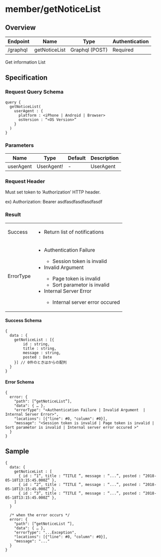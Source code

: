 # member/getNoticeList

## Overview

| Endpoint | Name | Type | Authentication |
| --- | --- | --- | --- |
| /graphql | getNoticeList | Graphql (POST) | Required |

Get information List

## Specification

### Request Query Schema

```text
query {
  getNoticeList(
    userAgent : {
      platform : <iPhone | Android | Browser>
      osVersion : “<OS Version>”
    }
  )
}
```

### Parameters

| Name | Type | Default | Description |
| --- | --- | --- | --- |
| userAgent | UserAgent! | - | UserAgent |

### Request Header

Must set token to ‘Authorization’ HTTP header.

ex\) Authorization: Bearer asdfasdfasdfasdfasdf

### Result

<table>
<tr>
  <td>Success</td>
  <td><ul><li>  Return list of notifications </li></ul></td>
</tr>
<tr>
  <td>ErrorType</td>
  <td>
    <ul>
      <li>Authentication Failure</li>
      <ul>
        <li>Session token is invalid</li>
      </ul>
      <li>Invalid Argument</li>
      <ul>
        <li>Page token is invalid</li>
        <li>Sort parametor is invalid</li>
      </ul>
      <li>Internal Server Error</li>
      <ul>
        <li>Internal server error occured</li>
      </ul>
    </ul>
  </td>
  </tr>
</table>

#### Success Schema

```text
{
  data : {
    getNoticeList : [{
        id : string,
        title : string,
        message : string,
        posted : Date
    }] // 0件のときはからの配列
  }
}
```

#### Error Schema

```text
{
  error: {
    "path": [“getNoticeList”],
    "data": { … },
    "errorType": "<Authentication Failure | Invalid Argument  | Internal Server Error>",
    "locations": [{"line": #0, "column": #0}],
    "message": "<Session token is invalid | Page token is invalid | Sort parametor is invalid | Internal server error occured >"
  }
}
```

## Sample

```text
{
  data: {
    getNoticeList : [
      { id : “1”, title : “TITLE ”, message : “...”, posted : “2018-05-18T13:15:45.000Z” },
      { id : “2”, title : “TITLE ”, message : “...”, posted : “2018-05-18T13:15:45.000Z” },
      { id : “3”, title : “TITLE ”, message : “...”, posted : “2018-05-18T13:15:45.000Z” },
    ]
  }

  /* when the error occurs */
  error: {
    "path": [“getNoticeList ”],
    "data": { … },
    "errorType": "...Exception",
    "locations": [{"line": #0, "column": #0}],
    "message": "..."
  }
}
```

